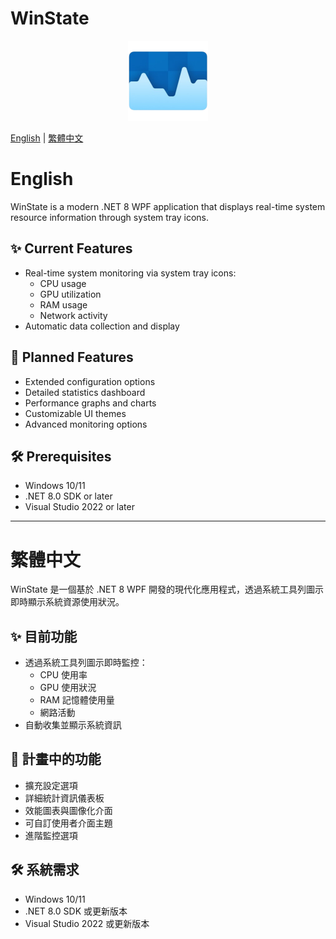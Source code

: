 ﻿# WinState

<p align="center">
  <img src="Assets/WinState-icon-512.png" alt="WinState Logo" width="128">
</p>

[English](#english) | [繁體中文](#繁體中文)

# English

WinState is a modern .NET 8 WPF application that displays real-time system resource information through system tray icons.

## ✨ Current Features

- Real-time system monitoring via system tray icons:
  - CPU usage
  - GPU utilization
  - RAM usage
  - Network activity
- Automatic data collection and display

## 🚀 Planned Features

- Extended configuration options
- Detailed statistics dashboard
- Performance graphs and charts
- Customizable UI themes
- Advanced monitoring options

## 🛠 Prerequisites

- Windows 10/11
- .NET 8.0 SDK or later
- Visual Studio 2022 or later

---


# 繁體中文

WinState 是一個基於 .NET 8 WPF 開發的現代化應用程式，透過系統工具列圖示即時顯示系統資源使用狀況。

## ✨ 目前功能

- 透過系統工具列圖示即時監控：
  - CPU 使用率
  - GPU 使用狀況
  - RAM 記憶體使用量
  - 網路活動
- 自動收集並顯示系統資訊

## 🚀 計畫中的功能

- 擴充設定選項
- 詳細統計資訊儀表板
- 效能圖表與圖像化介面
- 可自訂使用者介面主題
- 進階監控選項

## 🛠 系統需求

- Windows 10/11
- .NET 8.0 SDK 或更新版本
- Visual Studio 2022 或更新版本
